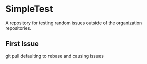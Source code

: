 # SimpleTest
A repository for testing random issues outside of the organization repositories. 

## First Issue
git pull defaulting to rebase and causing issues
